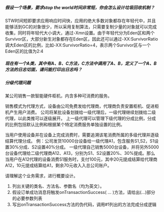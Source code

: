 ##### 假设一个场景，要求stop the world时间非常短，你会怎么设计垃圾回收机制？

STW时间短即要求应用响应时间快，应用的绝大多数对象都存在年轻代中，并且能够活到GC的对象很少，所以采用复制算法，只需要复制少量的对象就可以完成收集，同时将年轻代大小调大，通过-Xmn设置。由于年轻代分为Eden区和两个Survivor区，大部分新生对象都存在Eden区，因此还可以通过-XX:SurvivorRatio 调大Eden区的比例，比如-XX:SurvivorRatio=4，表示两个Survivor区与一个Eden区的比值为2:4



##### 现在有一个A类，其中有A、B、C方法，C方法中调用了A、B，定义了一个A、B方法的日志切面，请问能打印出日志吗？



##### 分级代理问题

某公司销售一款智能硬件柜机，内含多种可消费的服务。

销售模式为代理方式，设备由公司免费发给代理商，代理商负责安置柜机、促进柜机产生用户消费。
公司将某批设备划拨给一级代理后，一级代理继续划拨给二级代理，以此类推可以逐级展开。
上一级代理可以管理下级代理的分成比例，分成的比例包括默认比例和根据某个特定消费服务单独设置的比例。

当用户使用设备并在设备上完成消费时，需要追溯该笔消费所属的多级代理并逐级结算代理分成。
例：公司发货10000台设备给一级代理A1，包含服务S1,S2，S1设置30%分成、S2设置40%分成。
一级代理自己销售5000台设备，并将另外5000台设备代理给二级代理商A12、A13，分别为S1、S2设置20%、30%提成。那么当用户在A12代理的设备消费S1服务时，支付100元，其中20元提成结算给代理商A12，10元提成结算给A1，剩余70元收入入总公司账户。

请理解这个业务需求，进行概要设计。
1. 列出关键的类名、方法名、参数名（均为英文）。
2. 假设订单成功消息将触发onTransactionSuccess( ... )方法，请给出(...)部分的必要参数列表
3. 写出onTransactionSuccess方法的伪代码，调用#1列出的方法完成分成逻辑


